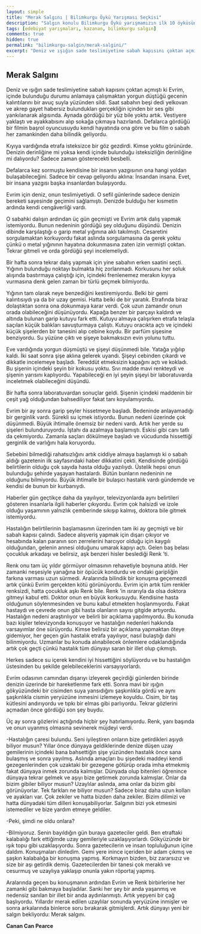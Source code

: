```yaml
---
layout: simple
title: "Merak Salgını | Bilimkurgu Öykü Yarışması Seçkisi"
description: "Salgın konulu Bilimkurgu Öykü yarışmamızın ilk 10 öyküsünden biri Canan Can Pearce'ın Merak Salgını öyküsü"
tags: [edebiyat yarışmaları, kazanan, bilimkurgu salgın]
comments: true
hidden: true
permalink: "bilimkurgu-salgin/merak-salgini/"
excerpt: "Deniz ve ışığın sade teslimiyetine sabah kapısını çoktan açmıştı ki Evrim, içinde bulunduğu durumu anlamaya çalışmaktan yorgun düştüğü gecenin kalıntılarını bir avuç suyla yüzünden sildi. Saat sabahın beşi dedi yelkovan ve akrep gayet habersiz bulundukları gerçekliğin içinden bir ses gibi yankılanarak algısında. Aynada gördüğü bir yüz bile yoktu artık. Vestiyere yaklaştı ve ayakkabısını alıp sokağa çıkmaya hazırlandı. Defalarca gördüğü bir filmin başrol oyuncusuydu kendi hayatında ona göre ve bu film o sabah her zamankinden daha bilindik geliyordu."
---
```


## Merak Salgını

Deniz ve ışığın sade teslimiyetine sabah kapısını çoktan açmıştı ki Evrim, içinde bulunduğu durumu anlamaya çalışmaktan yorgun düştüğü gecenin kalıntılarını bir avuç suyla yüzünden sildi. Saat sabahın beşi dedi yelkovan ve akrep gayet habersiz bulundukları gerçekliğin içinden bir ses gibi yankılanarak algısında. Aynada gördüğü bir yüz bile yoktu artık. Vestiyere yaklaştı ve ayakkabısını alıp sokağa çıkmaya hazırlandı. Defalarca gördüğü bir filmin başrol oyuncusuydu kendi hayatında ona göre ve bu film o sabah her zamankinden daha bilindik geliyordu.  

Kıyıya vardığında etrafa isteksizce bir göz gezdirdi. Kimse yoktu görünürde. Denizin derinliğine mi yoksa kendi içinde bulunduğu isteksizliğin derinliğine mi dalıyordu? Sadece zaman gösterecekti besbelli.  

Defalarca kez sormuştu kendisine bir insanın yazgısının ona hangi yoldan bulaşabileceğini. Sadece bir cevap geliyordu aklına: İnsandan insana. Evet, bir insana yazgısı başka insanlardan bulaşıyordu.  

Evrim için deniz, onun teslimiyetiydi. O sefil günlerinde sadece denizin bereketi sayesinde geçimini sağlamıştı. Denizde bulduğu her kısmetin ardında kendi cengâverliği vardı.  

O sabahki dalışın ardından üç gün geçmişti ve Evrim artık dalış yapmak istemiyordu. Bunun nedeninin gördüğü şey olduğunu düşündü. Denizin dibinde karşılaştığı o garip metal yığınına aklı takılmıştı. Cesaretini sorgulamaktan korkuyordu fakat aslında sorgulamasına da gerek yoktu çünkü o metal yığınının hayatına dokunmasına zaten izin vermişti çoktan. Tekrar gitmeli ve orda gördüğü şeyi incelemeliydi.  

Bir hafta sonra tekrar dalış yapmak için yine sabahın erken saatini seçti. Yığının bulunduğu noktayı bulmakta hiç zorlanmadı. Korkusunu her soluk alışında bastırmaya çalıştığı için, içindeki frenlenemez merakın kıyıya vurmasına denk gelen zaman bir türlü geçmek bilmiyordu.  

Yığının tam olarak neye benzediğini kestiremiyordu. Belki bir gemi kalıntısıydı ya da bir uzay gemisi. Hatta belki de bir yaratık. Etrafında biraz dolaştıktan sonra ona dokunmaya karar verdi. Çok uzun zamandır onun orada olabileceğini düşünüyordu. Kapağa benzer bir parçayı kaldırdı ve altında bulunan garip kutuyu fark etti. Kutuyu almaya çalışırken etrafa telaşla saçılan küçük balıkları savuşturmaya çalıştı. Kutuyu oracıkta açtı ve içindeki küçük şişelerden bir tanesini alıp cebine koydu. Bir parfüm şişesine benziyordu. Su yüzüne çıktı ve şişeye bakmaksızın evin yolunu tuttu.  

Eve vardığında yorgun düşmüştü ve şişeyi düşünmedi bile. Yatağa yığılıp kaldı. İki saat sonra şişe aklına gelerek uyandı. Şişeyi cebinden çıkardı ve dikkatle incelemeye başladı. Tereddüt etmeksizin kapağını açtı ve kokladı. Bu şişenin içindeki şeyin bir kokusu yoktu. Sıvı madde mavi renkteydi ve şişenin yarısını kaplıyordu. Yapabileceği en iyi şeyin şişeyi bir laboratuvarda inceletmek olabileceğini düşündü.  

Bir hafta sonra laboratuvardan sonuçlar geldi. Şişenin içindeki maddenin bir çeşit yağ olduğundan bahsediliyor fakat tanı koyulamıyordu.  

Evrim bir ay sonra garip şeyler hissetmeye başladı. Bedeninde anlayamadığı bir gerginlik vardı. Sürekli su içmek istiyordu. Bunun nedeni üzerinde çok düşünmedi. Büyük ihtimalle önemsiz bir nedeni vardı. Artık her yerde su şişeleri bulunduruyordu. İştahı da azalmaya başlamıştı. Eskisi gibi canı tatlı da çekmiyordu. Zamanla saçları dökülmeye başladı ve vücudunda hissettiği gerginlik de varlığını hala koruyordu.  

Sebebini bilmediği rahatsızlığını artık ciddiye almaya başlamıştı ki o sabah aldığı gazetenin ilk sayfasındaki haber dikkatini çekti. Kendisinde gördüğü belirtilerin olduğu çok sayıda hasta olduğu yazılıydı. Üstelik hepsi onun bulunduğu şehirde yaşayan hastalardı. Bütün bunların nedeninin ne olduğunu bilmiyordu. Büyük ihtimalle bir bulaşıcı hastalık vardı gündemde ve kendisi de bunun bir kurbanıydı.  

Haberler gün geçtikçe daha da yayılıyor, televizyonlarda aynı belirtileri gösteren insanlarla ilgili haberler çıkıyordu. Evrim çok halsizdi ve izole olduğu yaşamının yalnızlık çemberinde sıkışıp kalmış, doktora bile gitmek istemiyordu.  

Hastalığın belirtilerinin başlamasının üzerinden tam iki ay geçmişti ve bir sabah kapısı çalındı. Sadece alışveriş yapmak için dışarı çıkıyor ve hesabında kalan paranın son zerrelerini harcıyor olduğu için kaygılı olduğundan, gelenin annesi olduğunu umarak kapıyı açtı. Gelen baş belası çocukluk arkadaşı ve belirsiz, aşk benzeri hisler beslediği Renk ’ti.  

Renk onu tam üç yıldır görmüyor olmasının rehavetiyle boynuna atıldı. Her zamanki neşesiyle yanağına bir öpücük kondurdu ve ondaki garipliğin farkına varması uzun sürmedi. Aralarında bilindik bir konuşma geçemezdi artık çünkü Evrim gerçekten kötü görünüyordu. Evrim için artık tüm renkler renksizdi, hatta çocukluk aşkı Renk bile. Renk ’in ısrarıyla da olsa doktora gitmeyi kabul etti. Doktor onun en büyük korkusuydu. Kendisine hasta olduğunun söylenmesinden ve bunu kabul etmekten hoşlanmıyordu. Fakat hastaydı ve çevrede onun gibi hasta olanların sayısı gitgide artıyordu. Hastalığın nedeni araştırılıyor ve belirli bir açıklama yapılmıyordu. Bu konuda bazı kişiler televizyonda konuşuyor ve hastalığın nedenleri hakkında varsayımlar öne sürüyordu. Kimse belirsiz bir açıklama yapmaktan öteye gidemiyor, her geçen gün hastalık etrafa yayılıyor, nasıl bulaştığı dahi bilinmiyordu. Uzmanlar bu konuda alınabilecek önlemlere odaklandığında artık çok geçti çünkü hastalık tüm dünyayı saran bir illet olup çıkmıştı.  

Herkes sadece su içerek kendini iyi hissettiğini söylüyordu ve bu hastalığın üstesinden bu şekilde gelebileceklerini varsayıyorlardı.  

Evrim odasının camından dışarıyı izleyerek geçirdiği günlerden birinde denizin üzerinde bir hareketlenme fark etti. Sonra mavi bir ışığın gökyüzündeki bir cisimden suya yansıdığını şaşkınlıkla gördü ve aynı şaşkınlıkla cismin yeryüzüne inmesini izlemeye koyuldu. Cisim, bir taş kütlesini andırıyordu ve tıpkı bir elmas gibi parlıyordu. Tekrar gözlerini açmadan önce gördüğü son şey buydu.  

Üç ay sonra gözlerini açtığında hiçbir şey hatırlamıyordu. Renk, yanı başında ve onun uyanmış olmasına sevinerek müjdeyi verdi.  

-Hastalığın çaresi bulundu. Seni iyileştiren onların bize getirdikleri aşıydı biliyor musun? Yıllar önce dünyaya geldiklerinde denize düşen uzay gemilerinin içindeki bana bahsettiğin şişe yüzünden hastalık önce sana bulaşmış ve sonra yayılmış. Aslında amaçları bu şişedeki maddeyi kendi gezegenlerinden çok uzaktaki bir gezegene götürüp orada imha etmekmiş fakat dünyaya inmek zorunda kalmışlar. Dünyada olup bitenleri öğrenince dünyaya tekrar gelmek ve aşıyı bize getirmek zorunda kalmışlar. Onlar da bizim gibiler biliyor musun? Uzaylılar aslında, ama onlar da bizim gibi görünüyorlar. Tek farkları ne biliyor musun? Sadece biraz daha uzun kolları ve ayakları var. Çok zekiler ve hatta bizden daha zekiler. Bizim dilimizi ve hatta dünyadaki tüm dilleri konuşabiliyorlar. Salgının bizi yok etmesini istemediler ve bize yardım etmeye geldiler.  

-Peki, şimdi ne oldu onlara?  

-Bilmiyoruz. Senin bayıldığın gün buraya gazeteciler geldi. Ben etraftaki kalabalığı fark ettiğimde uzay gemileriyle uzaklaşıyorlardı. Gökyüzünde bir ışık topu gibi uzaklaşıyordu. Sonra gazetecilerin ve insan topluluğunun içine daldım. Konuşmaları dinledim. Gemi yere inince içeriden bir adam çıkmış ve şaşkın kalabalığa bir konuşma yapmış. Korkmayın bizden, biz zararsızız ve size bir aşı getirdik demiş. Gazetecilerden bir tanesi çok meraklı ve cesurmuş ve uzaylıya yaklaşıp onunla yakın röportaj yapmış.  

Aralarında geçen bu konuşmanın ardından Evrim ve Renk birbirlerine her zamanki gibi bakmaya başladılar. Sanki her şey bir anda yaşanmış ve nedensiz sanılan bir illet bir anda aydınlanmıştı. Artık yepyeni bir çağ başlıyordu. Yıllardır merak edilen uzaylılar sonunda yeryüzüne inmişler ve sonra arkalarında binlerce soru bırakarak gitmişlerdi. Artık dünyayı yeni bir salgın bekliyordu: Merak salgını.  

**Canan Can Pearce**
